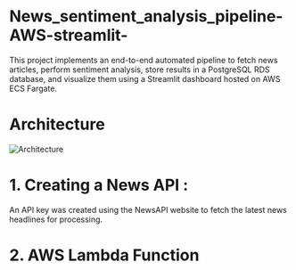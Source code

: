 # News_sentiment_analysis_pipeline-AWS-streamlit-
This project implements an end-to-end automated pipeline to fetch news articles, perform sentiment analysis, store results in a PostgreSQL RDS database, and visualize them using a Streamlit dashboard hosted on AWS ECS Fargate.
# Architecture
![Architecture](https://github.com/user-attachments/assets/9a7cfa60-f32f-4e8b-adeb-07ee4ecd3f60)
# 1.  Creating a News API : 
An API key was created using the NewsAPI website to fetch the latest news headlines for processing.
# 2. AWS  Lambda Function



